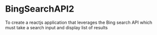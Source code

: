 # BingSearchAPI2
To create a reactjs application that leverages the Bing search API which must take a search input and display list of results
